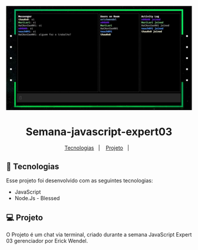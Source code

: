 <div align="center">
  <img alt="AppVideo" title="Vídeo do App" src="screen-semanajs03.jpg" />

# Semana-javascript-expert03

</div>
<p align="center">
  <a href="#-tecnologias">Tecnologias</a>&nbsp;&nbsp;&nbsp;|&nbsp;&nbsp;&nbsp;
  <a href="#-projeto">Projeto</a>&nbsp;&nbsp;&nbsp;|&nbsp;&nbsp;&nbsp;

</p>

## 🚀 Tecnologias

Esse projeto foi desenvolvido com as seguintes tecnologias:

- JavaScript
- Node.Js - Blessed

## 💻 Projeto

O Projeto é um chat via terminal, criado durante a semana JavaScript Expert 03 gerenciador por Erick Wendel.




